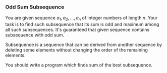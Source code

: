 ### Odd Sum Subsequence

You are given sequence *a<sub>1</sub>*, *a<sub>2</sub>*, ..., *a<sub>n</sub>* of integer numbers of length *n*. Your task is to find such subsequence that its sum is odd and maximum among all such subsequences. 
It's guaranteed that given sequence contains subsequence with odd sum.

Subsequence is a sequence that can be derived from another sequence by deleting some elements without changing the order of the remaining elements.

You should write a program which finds sum of the best subsequence.
